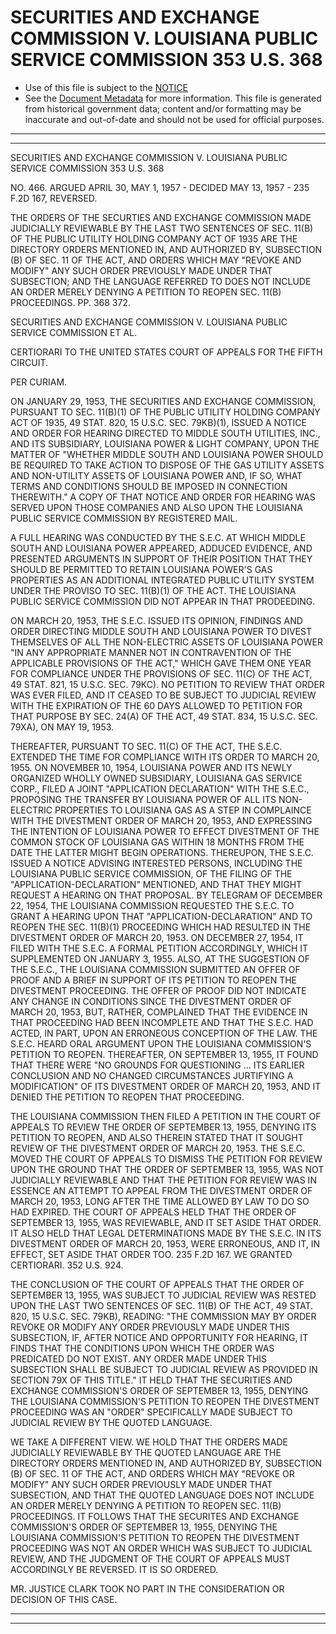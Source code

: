 ---
---

# SECURITIES AND EXCHANGE COMMISSION V. LOUISIANA PUBLIC SERVICE COMMISSION 353 U.S. 368

* Use of this file is subject to the [NOTICE](https://github.com/publicdocs/notice/blob/master/NOTICE)
* See the [Document Metadata](../../../) for more information.
  This file is generated from historical government data; content and/or formatting may be inaccurate and out-of-date and should not be used for official purposes.

----------
----------

SECURITIES AND EXCHANGE COMMISSION V. LOUISIANA PUBLIC SERVICE COMMISSION 353 U.S. 368

NO. 466.  ARGUED APRIL 30, MAY 1, 1957 - DECIDED MAY 13, 1957 - 235 F.2D 167, REVERSED.

THE ORDERS OF THE SECURTIES AND EXCHANGE COMMISSION MADE JUDICIALLY REVIEWABLE BY THE LAST TWO SENTENCES OF SEC. 11(B) OF THE PUBLIC UTILITY HOLDING COMPANY ACT OF 1935 ARE THE DIRECTORY ORDERS MENTIONED IN, AND AUTHORIZED BY, SUBSECTION (B) OF SEC. 11 OF THE ACT, AND ORDERS WHICH MAY "REVOKE AND MODIFY" ANY SUCH ORDER PREVIOUSLY MADE UNDER THAT SUBSECTION; AND THE LANGUAGE REFERRED TO DOES NOT INCLUDE AN ORDER MERELY DENYING A PETITION TO REOPEN SEC. 11(B) PROCEEDINGS.  PP. 368 372.

SECURITIES AND EXCHANGE COMMISSION V. LOUISIANA PUBLIC SERVICE COMMISSION ET AL.

CERTIORARI TO THE UNITED STATES COURT OF APPEALS FOR THE FIFTH CIRCUIT.

PER CURIAM.

ON JANUARY 29, 1953, THE SECURITIES AND EXCHANGE COMMISSION, PURSUANT TO SEC. 11(B)(1) OF THE PUBLIC UTILITY HOLDING COMPANY ACT OF 1935, 49 STAT. 820, 15 U.S.C. SEC. 79KB)(1), ISSUED A NOTICE AND ORDER FOR HEARING DIRECTED TO MIDDLE SOUTH UTILITIES, INC., AND ITS SUBSIDIARY, LOUISIANA POWER & LIGHT COMPANY, UPON THE MATTER OF "WHETHER MIDDLE SOUTH AND LOUISIANA POWER SHOULD BE REQUIRED TO TAKE ACTION TO DISPOSE OF THE GAS UTILITY ASSETS AND NON-UTILITY ASSETS OF LOUISIANA POWER AND, IF SO, WHAT TERMS AND CONDITIONS SHOULD BE IMPOSED IN CONNECTION THEREWITH."  A COPY OF THAT NOTICE AND ORDER FOR HEARING WAS SERVED UPON THOSE COMPANIES AND ALSO UPON THE LOUISIANA PUBLIC SERVICE COMMISSION BY REGISTERED MAIL.

A FULL HEARING WAS CONDUCTED BY THE S.E.C. AT WHICH MIDDLE SOUTH AND LOUISIANA POWER APPEARED, ADDUCED EVIDENCE, AND PRESENTED ARGUMENTS IN SUPPORT OF THEIR POSITION THAT THEY SHOULD BE PERMITTED TO RETAIN LOUISIANA POWER'S GAS PROPERTIES AS AN ADDITIONAL INTEGRATED PUBLIC UTILITY SYSTEM UNDER THE PROVISO TO SEC. 11(B)(1) OF THE ACT.  THE LOUISIANA PUBLIC SERVICE COMMISSION DID NOT APPEAR IN THAT PRODEEDING.

ON MARCH 20, 1953, THE S.E.C. ISSUED ITS OPINION, FINDINGS AND ORDER DIRECTING MIDDLE SOUTH AND LOUISIANA POWER TO DIVEST THEMSELVES OF ALL THE NON-ELECTRIC ASSETS OF LOUISIANA POWER "IN ANY APPROPRIATE MANNER NOT IN CONTRAVENTION OF THE APPLICABLE PROVISIONS OF THE ACT," WHICH GAVE THEM ONE YEAR FOR COMPLIANCE UNDER THE PROVISIONS OF SEC. 11(C) OF THE ACT, 49 STAT. 821, 15 U.S.C. SEC. 79KC).  NO PETITION TO REVIEW THAT ORDER WAS EVER FILED, AND IT CEASED TO BE SUBJECT TO JUDICIAL REVIEW WITH THE EXPIRATION OF THE 60 DAYS ALLOWED TO PETITION FOR THAT PURPOSE BY SEC. 24(A) OF THE ACT, 49 STAT. 834, 15 U.S.C. SEC. 79XA), ON MAY 19, 1953.

THEREAFTER, PURSUANT TO SEC. 11(C) OF THE ACT, THE S.E.C. EXTENDED THE TIME FOR COMPLIANCE WITH ITS ORDER TO MARCH 20, 1955.  ON NOVEMBER 10, 1954, LOUISIANA POWER AND ITS NEWLY ORGANIZED WHOLLY OWNED SUBSIDIARY, LOUISIANA GAS SERVICE CORP., FILED A JOINT "APPLICATION DECLARATION" WITH THE S.E.C., PROPOSING THE TRANSFER BY LOUISIANA POWER OF ALL ITS NON-ELECTRIC PROPERTIES TO LOUISIANA GAS AS A STEP IN COMPLAINCE WITH THE DIVESTMENT ORDER OF MARCH 20, 1953, AND EXPRESSING THE INTENTION OF LOUISIANA POWER TO EFFECT DIVESTMENT OF THE COMMON STOCK OF LOUISIANA GAS WITHIN 18 MONTHS FROM THE DATE THE LATTER MIGHT BEGIN OPERATIONS.  THEREUPON, THE S.E.C. ISSUED A NOTICE ADVISING INTERESTED PERSONS, INCLUDING THE LOUISIANA PUBLIC SERVICE COMMISSION, OF THE FILING OF THE "APPLICATION-DECLARATION" MENTIONED, AND THAT THEY MIGHT REQUEST A HEARING ON THAT PROPOSAL.  BY TELEGRAM OF DECEMBER 22, 1954, THE LOUISIANA COMMISSION REQUESTED THE S.E.C. TO GRANT A HEARING UPON THAT "APPLICATION-DECLARATION" AND TO REOPEN THE SEC. 11(B)(1) PROCEEDING WHICH HAD RESULTED IN THE DIVESTMENT ORDER OF MARCH 20, 1953.  ON DECEMBER 27, 1954, IT FILED WITH THE S.E.C. A FORMAL PETITION ACCORDINGLY, WHICH IT SUPPLEMENTED ON JANUARY 3, 1955.  ALSO, AT THE SUGGESTION OF THE S.E.C., THE LOUISIANA COMMISSION SUBMITTED AN OFFER OF PROOF AND A BRIEF IN SUPPORT OF ITS PETITION TO REOPEN THE DIVESTMENT PROCEEDING.  THE OFFER OF PROOF DID NOT INDICATE ANY CHANGE IN CONDITIONS SINCE THE DIVESTMENT ORDER OF MARCH 20, 1953, BUT, RATHER, COMPLAINED THAT THE EVIDENCE IN THAT PROCEEDING HAD BEEN INCOMPLETE AND THAT THE S.E.C.  HAD ACTED, IN PART, UPON AN ERRONEOUS CONCEPTION OF THE LAW.  THE S.E.C. HEARD ORAL ARGUMENT UPON THE LOUISIANA COMMISSION'S PETITION TO REOPEN.  THEREAFTER, ON SEPTEMBER 13, 1955, IT FOUND THAT THERE WERE "NO GROUNDS FOR QUESTIONING  ... ITS EARLIER CONCLUSION AND NO CHANGED CIRCUMSTANCES JURTIFYING A MODIFICATION" OF ITS DIVESTMENT ORDER OF MARCH 20, 1953, AND IT DENIED THE PETITION TO REOPEN THAT PROCEEDING.

THE LOUISIANA COMMISSION THEN FILED A PETITION IN THE COURT OF APPEALS TO REVIEW THE ORDER OF SEPTEMBER 13, 1955, DENYING ITS PETITION TO REOPEN, AND ALSO THEREIN STATED THAT IT SOUGHT REVIEW OF THE DIVESTMENT ORDER OF MARCH 20, 1953.  THE S.E.C. MOVED THE COURT OF APPEALS TO DISMISS THE PETITION FOR REVIEW UPON THE GROUND THAT THE ORDER OF SEPTEMBER 13, 1955, WAS NOT JUDICIALLY REVIEWABLE AND THAT THE PETITION FOR REVIEW WAS IN ESSENCE AN ATTEMPT TO APPEAL FROM THE DIVESTMENT ORDER OF MARCH 20, 1953, LONG AFTER THE TIME ALLOWED BY LAW TO DO SO HAD EXPIRED.  THE COURT OF APPEALS HELD THAT THE ORDER OF SEPTEMBER 13, 1955, WAS REVIEWABLE, AND IT SET ASIDE THAT ORDER.  IT ALSO HELD THAT LEGAL DETERMINATIONS MADE BY THE S.E.C. IN ITS DIVESTMENT ORDER OF MARCH 20, 1953, WERE ERRONEOUS, AND IT, IN EFFECT, SET ASIDE THAT ORDER TOO.  235 F.2D 167.  WE GRANTED CERTIORARI.  352 U.S. 924.

THE CONCLUSION OF THE COURT OF APPEALS THAT THE ORDER OF SEPTEMBER 13, 1955, WAS SUBJECT TO JUDICIAL REVIEW WAS RESTED UPON THE LAST TWO SENTENCES OF SEC. 11(B) OF THE ACT, 49 STAT.  820, 15 U.S.C. SEC. 79KB), READING:  "THE COMMISSION MAY BY ORDER REVOKE OR MODIFY ANY ORDER PREVIOUSLY MADE UNDER THIS SUBSECTION, IF, AFTER NOTICE AND OPPORTUNITY FOR HEARING, IT FINDS THAT THE CONDITIONS UPON WHICH THE ORDER WAS PREDICATED DO NOT EXIST.  ANY ORDER MADE UNDER THIS SUBSECTION SHALL BE SUBJECT TO JUDICIAL REVIEW AS PROVIDED IN SECTION 79X OF THIS TITLE."  IT HELD THAT THE SECURITIES AND EXCHANGE COMMISSION'S ORDER OF SEPTEMBER 13, 1955, DENYING THE LOUISIANA COMMISSION'S PETITION TO REOPEN THE DIVESTMENT PROCEEDING WAS AN "ORDER" SPECIFICALLY MADE SUBJECT TO JUDICIAL REVIEW BY THE QUOTED LANGUAGE.

WE TAKE A DIFFERENT VIEW.  WE HOLD THAT THE ORDERS MADE JUDICIALLY REVIEWABLE BY THE QUOTED LANGUAGE ARE THE DIRECTORY ORDERS MENTIONED IN, AND AUTHORIZED BY, SUBSECTION (B) OF SEC. 11 OF THE ACT, AND ORDERS WHICH MAY "REVOKE OR MODIFY" ANY SUCH ORDER PREVIOUSLY MADE UNDER THAT SUBSECTION, AND THAT THE QUOTED LANGUAGE DOES NOT INCLUDE AN ORDER MERELY DENYING A PETITION TO REOPEN SEC. 11(B) PROCEEDINGS.  IT FOLLOWS THAT THE SECURITES AND EXCHANGE COMMISSION'S ORDER OF SEPTEMBER 13, 1955, DENYING THE LOUISIANA COMMISSION'S PETITION TO REOPEN THE DIVESTMENT PROCEEDING WAS NOT AN ORDER WHICH WAS SUBJECT TO JUDICIAL REVIEW, AND THE JUDGMENT OF THE COURT OF APPEALS MUST ACCORDINGLY BE REVERSED.  IT IS SO ORDERED.

MR. JUSTICE CLARK TOOK NO PART IN THE CONSIDERATION OR DECISION OF THIS CASE.


----------
----------

